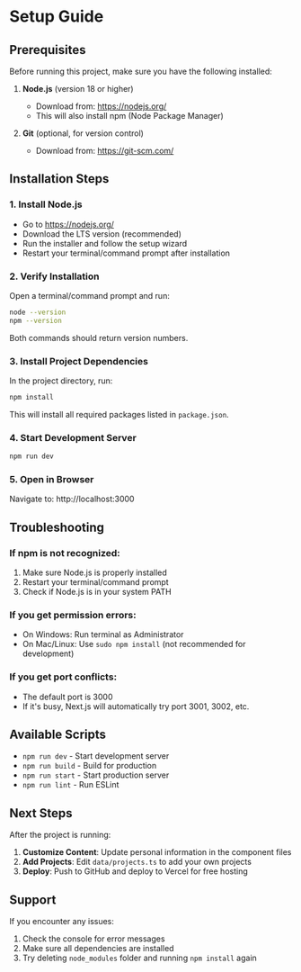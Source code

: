 # Setup Guide

## Prerequisites

Before running this project, make sure you have the following installed:

1. **Node.js** (version 18 or higher)
   - Download from: https://nodejs.org/
   - This will also install npm (Node Package Manager)

2. **Git** (optional, for version control)
   - Download from: https://git-scm.com/

## Installation Steps

### 1. Install Node.js
- Go to https://nodejs.org/
- Download the LTS version (recommended)
- Run the installer and follow the setup wizard
- Restart your terminal/command prompt after installation

### 2. Verify Installation
Open a terminal/command prompt and run:
```bash
node --version
npm --version
```

Both commands should return version numbers.

### 3. Install Project Dependencies
In the project directory, run:
```bash
npm install
```

This will install all required packages listed in `package.json`.

### 4. Start Development Server
```bash
npm run dev
```

### 5. Open in Browser
Navigate to: http://localhost:3000

## Troubleshooting

### If npm is not recognized:
1. Make sure Node.js is properly installed
2. Restart your terminal/command prompt
3. Check if Node.js is in your system PATH

### If you get permission errors:
- On Windows: Run terminal as Administrator
- On Mac/Linux: Use `sudo npm install` (not recommended for development)

### If you get port conflicts:
- The default port is 3000
- If it's busy, Next.js will automatically try port 3001, 3002, etc.

## Available Scripts

- `npm run dev` - Start development server
- `npm run build` - Build for production
- `npm run start` - Start production server
- `npm run lint` - Run ESLint

## Next Steps

After the project is running:

1. **Customize Content**: Update personal information in the component files
2. **Add Projects**: Edit `data/projects.ts` to add your own projects
3. **Deploy**: Push to GitHub and deploy to Vercel for free hosting

## Support

If you encounter any issues:
1. Check the console for error messages
2. Make sure all dependencies are installed
3. Try deleting `node_modules` folder and running `npm install` again
